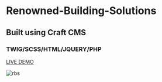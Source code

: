 # Renowned-Building-Solutions
## Built using Craft CMS
### TWIG/SCSS/HTML/JQUERY/PHP

[LIVE DEMO](http://staging.kevinoneill.me)

![rbs](https://user-images.githubusercontent.com/26398311/37666789-6af2609e-2c2e-11e8-8d5f-4fc3d2a98fe6.png)
